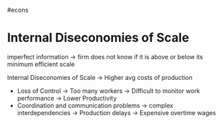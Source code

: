 #econs 
# Internal Diseconomies of Scale
imperfect information → firm does not know if it is above or below its minimum efficient scale

Internal Diseconomies of Scale → Higher avg costs of production

- Loss of Control → Too many workers → Difficult to monitor work performance → Lower Productivity
- Coordination and communication problems → complex interdependencies → Production delays → Expensive overtime wages